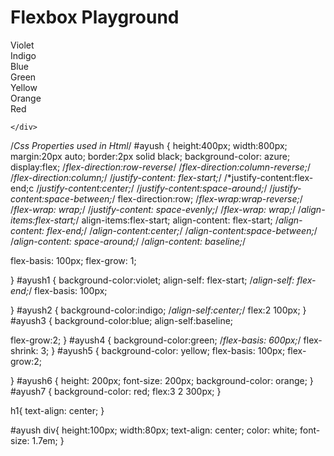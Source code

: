 <!DOCTYPE html>
<html lang="en">
<head>
    <meta charset="UTF-8">
    <meta name="viewport" content="width=device-width, initial-scale=1.0">
    <title>Flexbox</title>
    <link rel="stylesheet" href="C:\Users\goyal\Desktop\HTML\qwerty23.css"/>
</head>
<body>
    <h1>Flexbox Playground</h1>
    <div id="ayush">
        <div id="ayush1">Violet</div>
        <div id="ayush2">Indigo</div>
        <div id="ayush3">Blue</div>
        <div id="ayush4">Green</div>
        <div id="ayush5">Yellow</div>
        <div id="ayush6">Orange</div>
        <div id="ayush7">Red</div>

    </div>
    
</body>
</html>


/*Css Properties used in Html*/
#ayush
{
    height:400px;
    width:800px;
   margin:20px auto;
   border:2px solid black;
   background-color: azure;
   display:flex;
   /*flex-direction:row-reverse*/
   /*flex-direction:column-reverse;*/
   /*flex-direction:column;*/
   /*justify-content: flex-start;*/
   /*justify-content:flex-end;c
   /*justify-content:center;*/
   /*justify-content:space-around;*/
   /*justify-content:space-between;*/
   flex-direction:row;
   /*flex-wrap:wrap-reverse;*/
   /*flex-wrap: wrap;*/
   /*justify-content: space-evenly;*/
   /*flex-wrap: wrap;*/
   /*align-items:flex-start;*/
   align-items:flex-start;
   align-content: flex-start;
   /*align-content: flex-end;*/
   /*align-content:center;*/
   /*align-content:space-between;*/
   /*align-content: space-around;*/
   /*align-content: baseline;*/

   flex-basis: 100px;
   flex-grow: 1;

   
}
#ayush1
{
background-color:violet;
align-self: flex-start;
/*align-self: flex-end;*/
flex-basis: 100px;

}
#ayush2
{
background-color:indigo;
/*align-self:center;*/
flex:2 100px;
}
#ayush3
{
background-color:blue;
align-self:baseline;

   flex-grow:2;
}
#ayush4
{
background-color:green;
/*flex-basis: 600px;*/
flex-shrink: 3;
}
#ayush5
{
background-color: yellow;
flex-basis: 100px;
   flex-grow:2;

}
#ayush6 {
  height: 200px;
  font-size: 200px;
  background-color: orange;
}
#ayush7
{
background-color: red;
flex:3 2 300px;
}

h1{
    text-align: center;
}

#ayush div{
  height:100px;
  width:80px;
  text-align: center;
  color: white;
  font-size: 1.7em;
}















